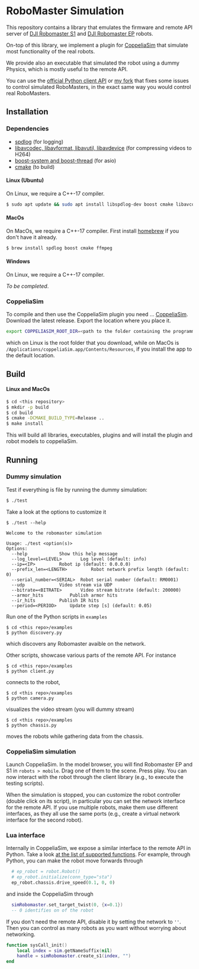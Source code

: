 # RoboMaster Simulation

This repository contains a library that emulates the firmware and remote API server of [DJI Robomaster S1](https://www.dji.com/robomaster-s1) and [DJI Robomaster EP](https://www.dji.com/robomaster-ep-core) robots.

On-top of this library, we implement a plugin for [CoppeliaSim](https://www.coppeliarobotics.com) that simulate most functionality of the real robots.

We provide also an executable that simulated the robot using a dummy Physics, which is mostly useful to the remote API.

You can use the [official Python client API](https://github.com/dji-sdk/RoboMaster-SDK) or [my fork](https://github.com/jeguzzi/RoboMaster-SDK) that fixes some issues to control simulated RoboMasters, in the exact same way you would control real RoboMasters.


## Installation

### Dependencies

- [spdlog](https://github.com/gabime/spdlog) (for logging)
- [libavcodec, libavformat, libavutil, libavdevice](https://www.ffmpeg.org) (for compressing videos to H264)
- [boost-system and boost-thread](https://www.boost.org) (for asio)
- [cmake](https://cmake.org) (to build)

#### Linux (Ubuntu)

On Linux, we require a C++-17 compiler.

```bash
$ sudo apt update && sudo apt install libspdlog-dev boost cmake libavcodec-dev libavformat-dev libavutil-dev libavdevice-dev
```

#### MacOs

On MacOs, we require a C++-17 compiler. First install [homebrew](https://brew.sh) if you don't have it already.

```bash
$ brew install spdlog boost cmake ffmpeg
```

#### Windows

On Linux, we require a C++-17 compiler.

*To be completed*.

### CoppeliaSim

To compile and then use the CoppeliaSim plugin you need ... [CoppeliaSim](https://www.coppeliarobotics.com).
Download the latest release. Export the location where you place it.

```bash
export COPPELIASIM_ROOT_DIR=<path to the folder containing the programming subfolder>
```
which on Linux is the root folder that you download, while on MacOs is `/Applications/coppeliaSim.app/Contents/Resources`, if you install the app to the default location.

## Build

#### Linux and MacOs
```bash
$ cd <this repository>
$ mkdir -p build
$ cd build
$ cmake -DCMAKE_BUILD_TYPE=Release ..
$ make install
```

This will build all libraries, executables, plugins and will install the plugin and robot models to coppeliaSim.

## Running

### Dummy simulation

Test if everything is file by running the dummy simulation:
```bash
$ ./test
```

Take a look at the options to customize it
```
$ ./test --help

Welcome to the robomaster simulation

Usage: ./test <option(s)>
Options:
  --help			Show this help message
  --log_level=<LEVEL>		Log level (default: info)
  --ip=<IP>			Robot ip (default: 0.0.0.0)
  --prefix_len=<LENGTH>			Robot network prefix length (default: 0)
  --serial_number=<SERIAL>	Robot serial number (default: RM0001)
  --udp				Video stream via UDP
  --bitrate=<BITRATE>		Video stream bitrate (default: 200000)
  --armor_hits			Publish armor hits
  --ir_hits			Publish IR hits
  --period=<PERIOD>		Update step [s] (default: 0.05)
```

Run one of the Python scripts in `examples`
```
$ cd <this repo>/examples
$ python discovery.py
```
which discovers any Robomaster avaible on the network.

Other scripts,  showcase various parts of the remote API. For instance
```
$ cd <this repo>/examples
$ python client.py
```
connects to the robot,
```
$ cd <this repo>/examples
$ python camera.py
```
visualizes the video stream (you will dummy stream)
```
$ cd <this repo>/examples
$ python chassis.py
```
moves the robots while gathering data from the chassis.

### CoppeliaSim simulation

Launch CoppeliaSim. In the model browser, you will find Robomaster EP and S1 in `robots > mobile`. Drag one of them to the scene. Press play. You can now interact with the robot through the client library (e.g., to execute the testing scripts).

When the simulation is stopped, you can customize the robot controller (double click on its script), in particular you can set the network interface for the remote API. If you use multiple robots, make them use different interfaces, as they all use the same ports (e.g., create a virtual network interface for the second robot).

### Lua interface

Internally in CoppeliaSim, we expose a similar interface to the remote API in Python. Take a look [at the list of supported functions](lua_api.md). For example, through Python, you can make the robot move forwards through
```python
  # ep_robot = robot.Robot()
  # ep_robot.initialize(conn_type="sta")
  ep_robot.chassis.drive_speed(0.1, 0, 0)
```
and inside the CoppeliaSim through
```lua
  simRobomaster.set_target_twist(0, {x=0.1})
  -- 0 identifies on of the robot
```

If you don't need the remote API, disable it by setting the network to `''`. Then you can control as many robots as you want without worrying about networking.
```lua
function sysCall_init()
    local index = sim.getNameSuffix(nil)
    handle = simRobomaster.create_s1(index, "")
end
```
